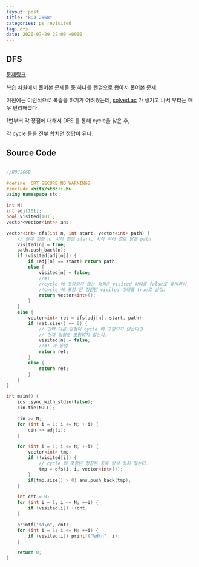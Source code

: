 ```yaml
---
layout: post
title: "BOJ 2668"
categories: ps revisited
tag: dfs
date: 2020-07-29 22:00 +0900
---
```


## DFS

[문제링크](https://icpc.me/2668)

복습 차원에서 풀어본 문제들 중 하나를 랜덤으로 뽑아서 풀어본 문제.

이전에는 이런식으로 복습을 하기가 어려웠는데, [solved.ac](https://solved.ac) 가 생기고 나서 부터는 매우 편리해졌다.

1번부터 각 정점에 대해서 DFS 를 통해 cycle을 찾은 후,  

각 cycle 들을 전부 합치면 정답이 된다.

## Source Code

```cpp

//BOJ2668

#define _CRT_SECURE_NO_WARNINGS
#include <bits/stdc++.h>
using namespace std;

int N;
int adj[101];
bool visited[101];
vector<vector<int>> ans;

vector<int> dfs(int n, int start, vector<int> path) {
	// 현재 정점 n, 시작 정점 start, 시작 부터 경로 담은 path
	visited[n] = true;
	path.push_back(n);
	if (visited[adj[n]]) {
		if (adj[n] == start) return path;
		else {
			visited[n] = false;
			//#1
			//cycle 에 포함되지 않는 정점은 visited 상태를 false로 유지하여
			//cycle 에 포함 된 정점만 visited 상태를 true로 설정.
			return vector<int>();
		}
	}
	else {
		vector<int> ret = dfs(adj[n], start, path);
		if (ret.size() == 0) { 
			// 만약 다음 정점이 cycle 에 포함되지 않는다면
			// 현재 정점도 포함되지 않는다.
			visited[n] = false;
			//#1 과 동일
			return ret;
		}
		else {
			return ret;
		}
	}
}

int main() {
	ios::sync_with_stdio(false);
	cin.tie(NULL);

	cin >> N;
	for (int i = 1; i <= N; ++i) {
		cin >> adj[i];
	}

	for (int i = 1; i <= N; ++i) {
		vector<int> tmp;
		if (!visited[i]) {
			// cycle 에 포함된 정점은 중복 탐색 하지 않는다.
			tmp = dfs(i, i, vector<int>());
		}
		if(tmp.size() > 0) ans.push_back(tmp);
	}

	int cnt = 0;
	for (int i = 1; i <= N; ++i) {
		if (visited[i]) ++cnt;
	}

	printf("%d\n", cnt);
	for (int i = 1; i <= N; ++i) {
		if (visited[i]) printf("%d\n", i);
	}

	return 0;
}

```